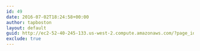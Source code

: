 ```yaml
---
id: 49
date: 2016-07-02T18:24:58+00:00
author: tapboston
layout: default
guid: http://ec2-52-40-245-133.us-west-2.compute.amazonaws.com/?page_id=49
exclude: true
---
```

